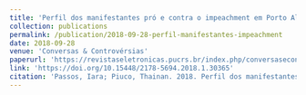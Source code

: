 ```yaml
---
title: 'Perfil dos manifestantes pró e contra o impeachment em Porto Alegre e as TIC's uma análise quantitativa'
collection: publications
permalink: /publication/2018-09-28-perfil-manifestantes-impeachment
date: 2018-09-28
venue: 'Conversas & Controvérsias'
paperurl: 'https://revistaseletronicas.pucrs.br/index.php/conversasecontroversias/article/view/30365/17299'
link: 'https://doi.org/10.15448/2178-5694.2018.1.30365'
citation: 'Passos, Iara; Piuco, Thainan. 2018. Perfil dos manifestantes pró e contra o impeachment em Porto Alegre e as TIC's uma análise quantitativa <i>Conversas & Controvérsias</i>. 5(1), doi: 10.15448/2178-5694.2018.1.30365'
---
```

